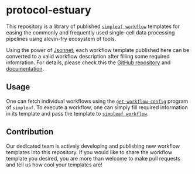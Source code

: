 # protocol-estuary

This repository is a library of published [`simpleaf workflow`](https://simpleaf.readthedocs.io/en/latest/workflow-command.html) templates for easing the commonly and frequently used single-cell data processing pipelines using alevin-fry ecosystem of tools. 

Using the power of [Jsonnet](https://jsonnet.org/), each workflow template published here can be converted to a valid workflow description after filling some required infomration. For details, please check this the [GitHub repository](https://github.com/COMBINE-lab/simpleaf) and [documentation](https://simpleaf.readthedocs.io/en/latest/index.html).

## Usage

One can fetch individual workflows using the [`get-workflow-config`](https://simpleaf.readthedocs.io/en/latest/get-workflow-config-command.html) program of `simpleaf`. 
To execute a workflow, one can simply fill required information in its template and pass the template to [`simpleaf workflow`](https://simpleaf.readthedocs.io/en/latest/workflow-command.html).

## Contribution
Our dedicated team is actively developing and publishing new workflow templates into this repository. If you would like to share the workflow template you desired, you are more than welcome to make pull requests and tell us how cool your templates are!

